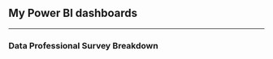 ## My Power BI dashboards
----------------------------------------------------
### Data Professional Survey Breakdown
